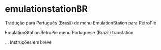 # emulationstationBR

Tradução para Português (Brasil) do menu EmulationStation para RetroPie

EmulationStation RetroPie menu Portuguese (Brazil) translation

.
.
Instruções em breve



